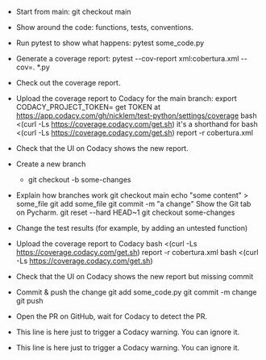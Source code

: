 * Start from main:
  git checkout main

-   Show around the code: functions, tests, conventions.

-   Run pytest to show what happens:
  pytest some_code.py

-   Generate a coverage report:
  pytest --cov-report xml:cobertura.xml --cov=. *.py

-   Check out the coverage report.

-   Upload the coverage report to Codacy for the main branch:
  export CODACY_PROJECT_TOKEN=<TOKEN>
    get TOKEN at https://app.codacy.com/gh/nicklem/test-python/settings/coverage
  bash <(curl -Ls https://coverage.codacy.com/get.sh)
    it's a shorthand for bash <(curl -Ls https://coverage.codacy.com/get.sh) report -r cobertura.xml

-   Check that the UI on Codacy shows the new report.

-   Create a new branch
    -   git checkout -b some-changes

-   Explain how branches work
  git checkout main 
  echo "some content" > some_file
  git add some_file
  git commit -m "a change"
    Show the Git tab on Pycharm.
  git reset --hard HEAD~1
  git checkout some-changes

-   Change the test results (for example, by adding an untested function)

-   Upload the coverage report to Codacy
  bash <(curl -Ls https://coverage.codacy.com/get.sh) report -r cobertura.xml
  bash <(curl -Ls https://coverage.codacy.com/get.sh)

-   Check that the UI on Codacy shows the new report but missing commit

-   Commit & push the change
  git add some_code.py
  git commit -m change
  git push

-   Open the PR on GitHub, wait for Codacy to detect the PR.

-   This line is here just to trigger a Codacy warning. You can ignore it.

* This line is here just to trigger a Codacy warning. You can ignore it.
